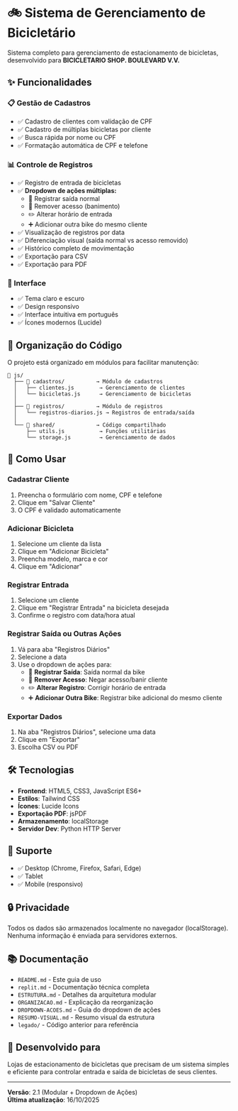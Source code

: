 # 🚲 Sistema de Gerenciamento de Bicicletário

Sistema completo para gerenciamento de estacionamento de bicicletas, desenvolvido para **BICICLETARIO SHOP. BOULEVARD V.V.**

## ✨ Funcionalidades

### 📋 Gestão de Cadastros
- ✅ Cadastro de clientes com validação de CPF
- ✅ Cadastro de múltiplas bicicletas por cliente
- ✅ Busca rápida por nome ou CPF
- ✅ Formatação automática de CPF e telefone

### 📊 Controle de Registros
- ✅ Registro de entrada de bicicletas
- ✅ **Dropdown de ações múltiplas:**
  - 🚪 Registrar saída normal
  - 🚫 Remover acesso (banimento)
  - ✏️ Alterar horário de entrada
  - ➕ Adicionar outra bike do mesmo cliente
- ✅ Visualização de registros por data
- ✅ Diferenciação visual (saída normal vs acesso removido)
- ✅ Histórico completo de movimentação
- ✅ Exportação para CSV
- ✅ Exportação para PDF

### 🎨 Interface
- ✅ Tema claro e escuro
- ✅ Design responsivo
- ✅ Interface intuitiva em português
- ✅ Ícones modernos (Lucide)

## 📁 Organização do Código

O projeto está organizado em módulos para facilitar manutenção:

```
📂 js/
  ├── 📂 cadastros/          → Módulo de cadastros
  │   ├── clientes.js        → Gerenciamento de clientes
  │   └── bicicletas.js      → Gerenciamento de bicicletas
  │
  ├── 📂 registros/          → Módulo de registros
  │   └── registros-diarios.js → Registros de entrada/saída
  │
  └── 📂 shared/             → Código compartilhado
      ├── utils.js           → Funções utilitárias
      └── storage.js         → Gerenciamento de dados
```

## 🚀 Como Usar

### Cadastrar Cliente
1. Preencha o formulário com nome, CPF e telefone
2. Clique em "Salvar Cliente"
3. O CPF é validado automaticamente

### Adicionar Bicicleta
1. Selecione um cliente da lista
2. Clique em "Adicionar Bicicleta"
3. Preencha modelo, marca e cor
4. Clique em "Adicionar"

### Registrar Entrada
1. Selecione um cliente
2. Clique em "Registrar Entrada" na bicicleta desejada
3. Confirme o registro com data/hora atual

### Registrar Saída ou Outras Ações
1. Vá para aba "Registros Diários"
2. Selecione a data
3. Use o dropdown de ações para:
   - 🚪 **Registrar Saída**: Saída normal da bike
   - 🚫 **Remover Acesso**: Negar acesso/banir cliente
   - ✏️ **Alterar Registro**: Corrigir horário de entrada
   - ➕ **Adicionar Outra Bike**: Registrar bike adicional do mesmo cliente

### Exportar Dados
1. Na aba "Registros Diários", selecione uma data
2. Clique em "Exportar"
3. Escolha CSV ou PDF

## 🛠️ Tecnologias

- **Frontend**: HTML5, CSS3, JavaScript ES6+
- **Estilos**: Tailwind CSS
- **Ícones**: Lucide Icons
- **Exportação PDF**: jsPDF
- **Armazenamento**: localStorage
- **Servidor Dev**: Python HTTP Server

## 📱 Suporte

- ✅ Desktop (Chrome, Firefox, Safari, Edge)
- ✅ Tablet
- ✅ Mobile (responsivo)

## 🔒 Privacidade

Todos os dados são armazenados localmente no navegador (localStorage). Nenhuma informação é enviada para servidores externos.

## 📚 Documentação

- `README.md` - Este guia de uso
- `replit.md` - Documentação técnica completa
- `ESTRUTURA.md` - Detalhes da arquitetura modular
- `ORGANIZACAO.md` - Explicação da reorganização
- `DROPDOWN-ACOES.md` - Guia do dropdown de ações
- `RESUMO-VISUAL.md` - Resumo visual da estrutura
- `legado/` - Código anterior para referência

## 🎯 Desenvolvido para

Lojas de estacionamento de bicicletas que precisam de um sistema simples e eficiente para controlar entrada e saída de bicicletas de seus clientes.

---

**Versão**: 2.1 (Modular + Dropdown de Ações)  
**Última atualização**: 16/10/2025
#
